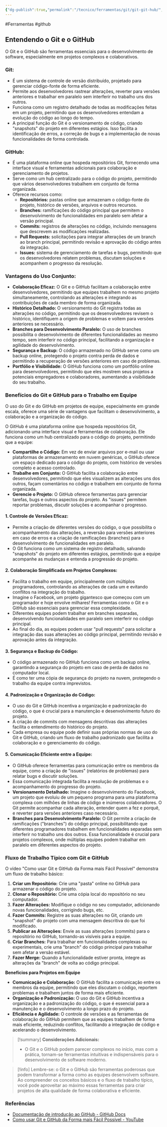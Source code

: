 ```yaml
---
{"dg-publish":true,"permalink":"/tecnico/ferramentas/git/git-git-hub/","title":"Git e GitHub","metatags":{"description":"conceitos de controle de versões."},"noteIcon":2,"updated":"2025-06-20T21:35:05.758-03:00"}
---
```


#Ferramentas #github

## Entendendo o Git e o GitHub

O Git e o GitHub são ferramentas essenciais para o desenvolvimento de software, especialmente em projetos complexos e colaborativos.

### **Git:**

- É um sistema de controle de versão distribuído, projetado para gerenciar código-fonte de forma eficiente.
- Permite aos desenvolvedores rastrear alterações, reverter para versões anteriores e trabalhar em paralelo sem interferir no trabalho uns dos outros.
- Funciona como um registro detalhado de todas as modificações feitas em um projeto, permitindo que os desenvolvedores entendam a evolução do código ao longo do tempo.
- A principal função do Git é o versionamento de código, criando "snapshots" do projeto em diferentes estágios. Isso facilita a identificação de erros, a correção de bugs e a implementação de novas funcionalidades de forma controlada.

### **GitHub:**

- É uma plataforma online que hospeda repositórios Git, fornecendo uma interface visual e ferramentas adicionais para colaboração e gerenciamento de projetos.
- Serve como um hub centralizado para o código do projeto, permitindo que vários desenvolvedores trabalhem em conjunto de forma organizada.
- Oferece recursos como:
    - **Repositórios:** pastas online que armazenam o código-fonte do projeto, histórico de versões, arquivos e outros recursos.
    - **Branches:** ramificações do código principal que permitem o desenvolvimento de funcionalidades em paralelo sem afetar a versão principal.
    - **Commits:** registros de alterações no código, incluindo mensagens que descrevem as modificações realizadas.
    - **Pull Requests:** solicitações para integrar alterações de um branch ao branch principal, permitindo revisão e aprovação do código antes da integração.
    - **Issues:** sistema de gerenciamento de tarefas e bugs, permitindo que os desenvolvedores relatem problemas, discutam soluções e acompanhem o progresso da resolução.

### **Vantagens do Uso Conjunto:**

- **Colaboração Eficaz:** O Git e o GitHub facilitam a colaboração entre desenvolvedores, permitindo que equipes trabalhem no mesmo projeto simultaneamente, controlando as alterações e integrando as contribuições de cada membro de forma organizada.
- **Histórico Detalhado:** O versionamento do Git registra todas as alterações no código, permitindo que os desenvolvedores revisem o histórico, identifiquem a origem de problemas e voltem para versões anteriores se necessário.
- **Branches para Desenvolvimento Paralelo:** O uso de branches possibilita o desenvolvimento de diferentes funcionalidades ao mesmo tempo, sem interferir no código principal, facilitando a organização e agilidade do desenvolvimento.
- **Segurança e Backup:** O código armazenado no GitHub serve como um backup online, protegendo o projeto contra perda de dados e permitindo a recuperação de versões anteriores em caso de problemas.
- **Portfólio e Visibilidade:** O GitHub funciona como um portfólio online para desenvolvedores, permitindo que eles mostrem seus projetos a potenciais empregadores e colaboradores, aumentando a visibilidade do seu trabalho.

### Benefícios do Git e GitHub para o Trabalho em Equipe

O uso do Git e do GitHub em projetos de equipe, especialmente em grande escala, oferece uma série de vantagens que facilitam o desenvolvimento, a colaboração e a organização do código.

O GitHub é uma plataforma online que hospeda repositórios Git, adicionando uma interface visual e ferramentas de colaboração. Ele funciona como um hub centralizado para o código do projeto, permitindo que a equipe:

- **Compartilhe o Código:** Em vez de enviar arquivos por e-mail ou usar plataformas de armazenamento em nuvem genéricas, o GitHub oferece um espaço dedicado para o código do projeto, com histórico de versões completo e acesso controlado.
- **Trabalhe em Conjunto:** O GitHub facilita a colaboração entre desenvolvedores, permitindo que eles visualizem as alterações uns dos outros, façam comentários no código e trabalhem em conjunto de forma organizada.
- **Gerencie o Projeto:** O GitHub oferece ferramentas para gerenciar tarefas, bugs e outros aspectos do projeto. As "issues" permitem reportar problemas, discutir soluções e acompanhar o progresso.

#### **1. Controle de Versões Eficaz:**

- Permite a criação de diferentes versões do código, o que possibilita o acompanhamento das alterações, a reversão para versões anteriores em caso de erros e a criação de ramificações (branches) para o desenvolvimento de funcionalidades em paralelo.
- O Git funciona como um sistema de registro detalhado, salvando "snapshots" do projeto em diferentes estágios, permitindo que a equipe acompanhe as mudanças e entenda a progressão do projeto.

#### **2. Colaboração Simplificada em Projetos Complexos:**

- Facilita o trabalho em equipe, principalmente com múltiplos programadores, controlando as alterações de cada um e evitando conflitos na integração do trabalho.
- Imagine o Facebook, um projeto gigantesco que começou com um programador e hoje envolve milhares! Ferramentas como o Git e o GitHub são essenciais para gerenciar essa complexidade.
- Diferentes equipes podem trabalhar em branches separadas, desenvolvendo funcionalidades em paralelo sem interferir no código principal.
- Ao final do dia, as equipes podem usar "pull requests" para solicitar a integração das suas alterações ao código principal, permitindo revisão e aprovação antes da integração.

#### **3. Segurança e Backup do Código:**

- O código armazenado no GitHub funciona como um backup online, garantindo a segurança do projeto em caso de perda de dados no computador local.
- É como ter uma cópia de segurança do projeto na nuvem, protegendo o trabalho da equipe contra imprevistos.

#### **4. Padronização e Organização do Código:**

- O uso do Git e GitHub incentiva a organização e padronização do código, o que é crucial para a manutenção e desenvolvimento futuro do projeto.
- A criação de commits com mensagens descritivas das alterações facilita o entendimento do histórico do projeto.
- Cada empresa ou equipe pode definir suas próprias normas de uso do Git e GitHub, criando um fluxo de trabalho padronizado que facilita a colaboração e o gerenciamento do código.

#### **5. Comunicação Eficiente entre a Equipe:**

- O GitHub oferece ferramentas para comunicação entre os membros da equipe, como a criação de "issues" (relatórios de problemas) para relatar bugs e discutir soluções.
- Essa comunicação integrada facilita a resolução de problemas e o acompanhamento do progresso do projeto.
- **Versionamento Detalhado:** Imagine o desenvolvimento do Facebook, um projeto que evoluiu de um pequeno programa para uma plataforma complexa com milhões de linhas de código e inúmeros colaboradores. O Git permite acompanhar cada alteração, entender quem a fez e porquê, e reverter para versões anteriores caso necessário.
- **Branches para Desenvolvimento Paralelo:** O Git permite a criação de ramificações ("branches") do código principal, possibilitando que diferentes programadores trabalhem em funcionalidades separadas sem interferir no trabalho uns dos outros. Essa funcionalidade é crucial para projetos complexos, onde múltiplas equipes podem trabalhar em paralelo em diferentes aspectos do projeto.

### **Fluxo de Trabalho Típico com Git e GitHub**

O vídeo "Como usar Git e GitHub da Forma mais Fácil Possível" demonstra um fluxo de trabalho básico:

1. **Criar um Repositório:** Crie uma "pasta" online no GitHub para armazenar o código do projeto.
2. **Clonar o Repositório:** Crie uma cópia local do repositório no seu computador.
3. **Fazer Alterações:** Modifique o código no seu computador, adicionando novas funcionalidades, corrigindo bugs, etc.
4. **Fazer Commits:** Registre as suas alterações no Git, criando um "snapshot" do projeto com uma mensagem descritiva do que foi modificado.
5. **Publicar as Alterações:** Envie as suas alterações (commits) para o repositório no GitHub, tornando-as visíveis para a equipe.
6. **Criar Branches:** Para trabalhar em funcionalidades complexas ou experimentais, crie uma "branch" do código principal para trabalhar sem afetar a versão estável.
7. **Fazer Merge:** Quando a funcionalidade estiver pronta, integre as alterações da "branch" de volta ao código principal.

**Benefícios para Projetos em Equipe**

- **Comunicação e Colaboração:** O GitHub facilita a comunicação entre os membros da equipe, permitindo que eles discutam o código, reportem problemas e trabalhem juntos de forma mais eficiente.
- **Organização e Padronização:** O uso do Git e GitHub incentiva a organização e a padronização do código, o que é essencial para a manutenção e o desenvolvimento a longo prazo do projeto.
- **Eficiência e Agilidade:** O controle de versões e as ferramentas de colaboração do GitHub permitem que as equipes trabalhem de forma mais eficiente, reduzindo conflitos, facilitando a integração de código e acelerando o desenvolvimento.

> [!summary] **Considerações Adicionais:**
> - O Git e o GitHub podem parecer complexos no início, mas com a prática, tornam-se ferramentas intuitivas e indispensáveis para o desenvolvimento de software moderno.

> [!info] Lembre-se: o Git e o GitHub são ferramentas poderosas que podem transformar a forma como as equipes desenvolvem software. Ao compreender os conceitos básicos e o fluxo de trabalho típico, você pode aproveitar ao máximo essas ferramentas para criar projetos de alta qualidade de forma colaborativa e eficiente.

### Referências

- [Documentação de introdução ao GitHub - GitHub Docs](https://docs.github.com/pt/get-started)
- [Como usar Git e GitHub da Forma mais Fácil Possível - YouTube](https://www.youtube.com/watch?v=EGmzAs1G0z0)

